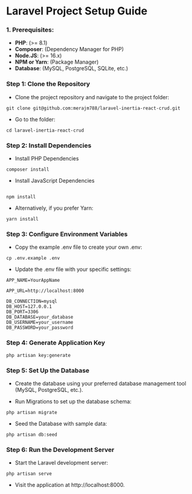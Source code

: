 # Laravel Project Setup Guide


### 1. Prerequisites:

* **PHP**: (>= 8.1)
* **Composer**: (Dependency Manager for PHP)
* **Node.JS**: (>= 16.x)
* **NPM or Yarn**: (Package Manager)
* **Database**: (MySQL, PostgreSQL, SQLite, etc.)

### Step 1: Clone the Repository

* Clone the project repository and navigate to the project folder:
```
git clone git@github.com:merajm788/laravel-inertia-react-crud.git
```

* Go to the folder:
```
cd laravel-inertia-react-crud
```


### Step 2: Install Dependencies
* Install PHP Dependencies

```
composer install
```

* Install JavaScript Dependencies
```

npm install
```
* Alternatively, if you prefer Yarn:
```
yarn install
```

### Step 3: Configure Environment Variables
* Copy the example .env file to create your own .env:

```
cp .env.example .env
```

* Update the .env file with your specific settings:

```
APP_NAME=YourAppName

APP_URL=http://localhost:8000

DB_CONNECTION=mysql
DB_HOST=127.0.0.1
DB_PORT=3306
DB_DATABASE=your_database
DB_USERNAME=your_username
DB_PASSWORD=your_password
```

### Step 4: Generate Application Key

```
php artisan key:generate
```

### Step 5: Set Up the Database

* Create the database using your preferred database management tool (MySQL, PostgreSQL, etc.).

* Run Migrations to set up the database schema:

```
php artisan migrate
```
* Seed the Database with sample data:

```
php artisan db:seed
```

### Step 6: Run the Development Server
* Start the Laravel development server:

```
php artisan serve
```
* Visit the application at http://localhost:8000.
